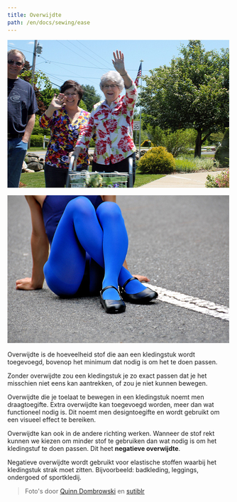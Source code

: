 ```yaml
---
title: Overwijdte
path: /en/docs/sewing/ease
---
```


![Zonder overwijdte zou je je arm niet kunnen optillen](ease-plus.jpg)

![Negatieve overwijdte zorgt dat je panty's passen](ease-min.jpg)

Overwijdte is de hoeveelheid stof die aan een kledingstuk wordt toegevoegd, bovenop het minimum dat nodig is om het te doen passen.

Zonder overwijdte zou een kledingstuk je zo exact passen dat je het misschien niet eens kan aantrekken, of zou je niet kunnen bewegen.

Overwijdte die je toelaat te bewegen in een kledingstuk noemt men draagtoegifte. Extra overwijdte kan toegevoegd worden, meer dan wat functioneel nodig is. Dit noemt men designtoegifte en wordt gebruikt om een visueel effect te bereiken.

Overwijdte kan ook in de andere richting werken. Wanneer de stof rekt kunnen we kiezen om minder stof te gebruiken dan wat nodig is om het kledingstuf te doen passen. Dit heet **negatieve overwijdte**.

Negatieve overwijdte wordt gebruikt voor elastische stoffen waarbij het kledingstuk strak moet zitten. Bijvoorbeeld: badkleding, leggings, ondergoed of sportkledij.

> Foto's door [Quinn Dombrowski](https://www.flickr.com/photos/quinnanya/8885126989/) en [sutiblr](https://www.flickr.com/photos/30788655@N08/4743320893)